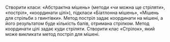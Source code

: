 Створити класи: «Абстрактна мішень» (методи «чи можна ще стріляти», «постріл», «координати цілі»), підкласи «Біатлонна мішень», «Мішень для стрільби з гвинтівки». 
Метод постріл задає координати на мішені, а його результатом буде кількість балів, отримана стрілком. 
Метод координати цілі задає куди стріляти. Створити клас «Стрілок», який може викликати метод постріл для мішені.

